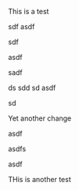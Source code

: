 This is a test


sdf
asdf


sdf

asdf


sadf

ds
sdd
sd
asdf

sd


Yet another change  


asdf

asdfs

asdf

THis is another test
